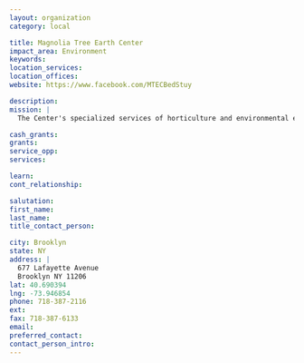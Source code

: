 ```yaml
---
layout: organization
category: local

title: Magnolia Tree Earth Center
impact_area: Environment
keywords: 
location_services: 
location_offices: 
website: https://www.facebook.com/MTECBedStuy

description: 
mission: |
  The Center's specialized services of horticulture and environmental education and advocacy programs speak to our need to demonstrate effects of healthy, attractive and accommodating community settings. Our purpose of existing as the Magnolia Tree Earth Center and others as block associations, social services and religious institutions in the community, can be none other than to work toward the creation of the best community possible. To that end, the following topics are imperative for the Hattie Carthan Garden Way:

cash_grants: 
grants: 
service_opp: 
services: 

learn: 
cont_relationship: 

salutation: 
first_name: 
last_name: 
title_contact_person: 

city: Brooklyn
state: NY
address: |
  677 Lafayette Avenue  
  Brooklyn NY 11206
lat: 40.690394
lng: -73.946854
phone: 718-387-2116
ext: 
fax: 718-387-6133
email: 
preferred_contact: 
contact_person_intro: 
---
```

